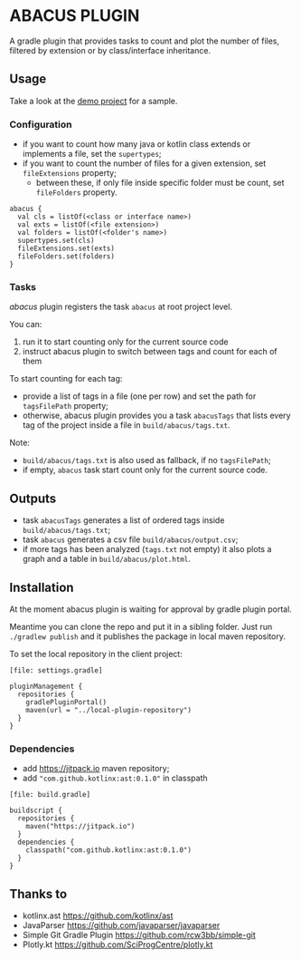 # ABACUS PLUGIN

A gradle plugin that provides tasks to count and plot the number of files, filtered by extension or by class/interface inheritance.

## Usage
Take a look at the [demo project](https://github.com/alecarnevale/abacus-plugin-demo) for a sample.

### Configuration
- if you want to count how many java or kotlin class extends or implements a file, set the `supertypes`;
- if you want to count the number of files for a given extension, set `fileExtensions` property;
    - between these, if only file inside specific folder must be count, set `fileFolders` property.

```
abacus {
  val cls = listOf(<class or interface name>)
  val exts = listOf(<file extension>)
  val folders = listOf(<folder's name>)
  supertypes.set(cls)
  fileExtensions.set(exts)
  fileFolders.set(folders)
}
```

### Tasks
_abacus_ plugin registers the task `abacus` at root project level.

You can:
1. run it to start counting only for the current source code
2. instruct abacus plugin to switch between tags and count for each of them

To start counting for each tag:
- provide a list of tags in a file (one per row) and set the path for `tagsFilePath` property;
- otherwise, abacus plugin provides you a task `abacusTags` that lists every tag of the project inside a file in `build/abacus/tags.txt`.

Note:
- `build/abacus/tags.txt` is also used as fallback, if no `tagsFilePath`;
- if empty, `abacus` task start count only for the current source code.

## Outputs
- task `abacusTags` generates a list of ordered tags inside `build/abacus/tags.txt`;
- task `abacus` generates a csv file `build/abacus/output.csv`;
- if more tags has been analyzed (`tags.txt` not empty) it also plots a graph and a table in `build/abacus/plot.html`.

## Installation
At the moment abacus plugin is waiting for approval by gradle plugin portal.

Meantime you can clone the repo and put it in a sibling folder. Just run `./gradlew publish` and it publishes the package in local maven repository.

To set the local repository in the client project:
```
[file: settings.gradle]

pluginManagement {
  repositories {
    gradlePluginPortal()
    maven(url = "../local-plugin-repository")
  }
}
```

### Dependencies
- add https://jitpack.io maven repository;
- add `"com.github.kotlinx:ast:0.1.0"` in classpath
```
[file: build.gradle]

buildscript {
  repositories {
    maven("https://jitpack.io")
  }
  dependencies {
    classpath("com.github.kotlinx:ast:0.1.0")
  }
}
```

## Thanks to
- kotlinx.ast https://github.com/kotlinx/ast
- JavaParser https://github.com/javaparser/javaparser
- Simple Git Gradle Plugin https://github.com/rcw3bb/simple-git
- Plotly.kt https://github.com/SciProgCentre/plotly.kt